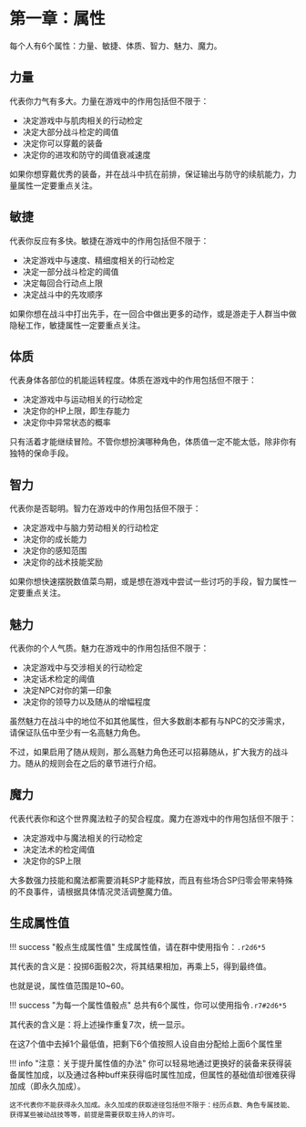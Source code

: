 # 第一章：属性

每个人有6个属性：力量、敏捷、体质、智力、魅力、魔力。

## 力量

代表你力气有多大。力量在游戏中的作用包括但不限于：

* 决定游戏中与肌肉相关的行动检定
* 决定大部分战斗检定的阈值
* 决定你可以穿戴的装备
* 决定你的进攻和防守的阈值衰减速度

如果你想穿戴优秀的装备，并在战斗中抗在前排，保证输出与防守的续航能力，力量属性一定要重点关注。

## 敏捷

代表你反应有多快。敏捷在游戏中的作用包括但不限于：

* 决定游戏中与速度、精细度相关的行动检定
* 决定一部分战斗检定的阈值
* 决定每回合行动点上限
* 决定战斗中的先攻顺序

如果你想在战斗中打出先手，在一回合中做出更多的动作，或是游走于人群当中做隐秘工作，敏捷属性一定要重点关注。

## 体质

代表身体各部位的机能运转程度。体质在游戏中的作用包括但不限于：

* 决定游戏中与运动相关的行动检定
* 决定你的HP上限，即生存能力
* 决定你中异常状态的概率

只有活着才能继续冒险。不管你想扮演哪种角色，体质值一定不能太低，除非你有独特的保命手段。

## 智力

代表你是否聪明。智力在游戏中的作用包括但不限于：

* 决定游戏中与脑力劳动相关的行动检定
* 决定你的成长能力
* 决定你的感知范围
* 决定你的战术技能奖励

如果你想快速摆脱数值菜鸟期，或是想在游戏中尝试一些讨巧的手段，智力属性一定要重点关注。

## 魅力

代表你的个人气质。魅力在游戏中的作用包括但不限于：

* 决定游戏中与交涉相关的行动检定
* 决定话术检定的阈值
* 决定NPC对你的第一印象
* 决定你的领导力以及随从的增幅程度

虽然魅力在战斗中的地位不如其他属性，但大多数剧本都有与NPC的交涉需求，请保证队伍中至少有一名高魅力角色。

不过，如果启用了随从规则，那么高魅力角色还可以招募随从，扩大我方的战斗力。随从的规则会在之后的章节进行介绍。

## 魔力

代表代表你和这个世界魔法粒子的契合程度。魔力在游戏中的作用包括但不限于：

* 决定游戏中与魔法相关的行动检定
* 决定法术的检定阈值
* 决定你的SP上限

大多数强力技能和魔法都需要消耗SP才能释放，而且有些场合SP归零会带来特殊的不良事件，请根据具体情况灵活调整魔力值。

## 生成属性值

!!! success "骰点生成属性值"
    生成属性值，请在群中使用指令：`.r2d6*5`

其代表的含义是：投掷6面骰2次，将其结果相加，再乘上5，得到最终值。

也就是说，属性值范围是10~60。

!!! success "为每一个属性值骰点"
    总共有6个属性，你可以使用指令`.r7#2d6*5`

其代表的含义是：将上述操作重复7次，统一显示。

在这7个值中去掉1个最低值，把剩下6个值按照人设自由分配给上面6个属性里

!!! info "注意：关于提升属性值的办法"
    你可以轻易地通过更换好的装备来获得装备属性加成，以及通过各种buff来获得临时属性加成，但属性的基础值却很难获得加成（即永久加成）。

    这不代表你不能获得永久加成。永久加成的获取途径包括但不限于：经历点数、角色专属技能、获得某些被动战技等等，前提是需要获取主持人的许可。